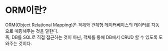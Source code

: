 # ORM이란?

ORM(Object Relational Mapping)은 객체와 관계형 데이터베이스의 데이터를 자동으로 매핑해주는 것을 말한다.  
즉, DB를 SQL로 직접 접근하는 것이 아닌, 객체를 통해 DB에서 CRUD 할 수 있도록 도와주는 것이다.

